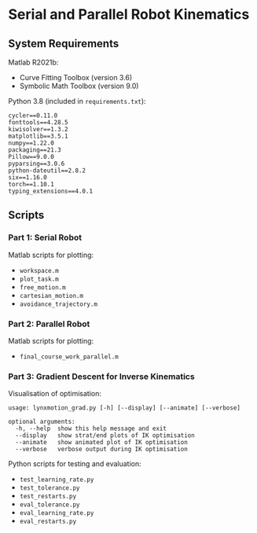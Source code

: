 # Serial and Parallel Robot Kinematics
## System Requirements

Matlab R2021b:
- Curve Fitting Toolbox (version 3.6)
- Symbolic Math Toolbox (version 9.0)

Python 3.8 (included in `requirements.txt`):
```
cycler==0.11.0
fonttools==4.28.5
kiwisolver==1.3.2
matplotlib==3.5.1
numpy==1.22.0
packaging==21.3
Pillow==9.0.0
pyparsing==3.0.6
python-dateutil==2.8.2
six==1.16.0
torch==1.10.1
typing_extensions==4.0.1
```


## Scripts
### Part 1: Serial Robot
Matlab scripts for plotting:
- `workspace.m`
- `plot_task.m`
- `free_motion.m`
- `cartesian_motion.m`
- `avoidance_trajectory.m`

### Part 2: Parallel Robot
Matlab scripts for plotting:
- `final_course_work_parallel.m`

### Part 3: Gradient Descent for Inverse Kinematics
Visualisation of optimisation:

```
usage: lynxmotion_grad.py [-h] [--display] [--animate] [--verbose]

optional arguments:
  -h, --help  show this help message and exit
  --display   show strat/end plots of IK optimisation
  --animate   show animated plot of IK optimisation
  --verbose   verbose output during IK optimisation
```

Python scripts for testing and evaluation:
- `test_learning_rate.py`
- `test_tolerance.py`
- `test_restarts.py`
- `eval_tolerance.py`
- `eval_learning_rate.py`
- `eval_restarts.py`
